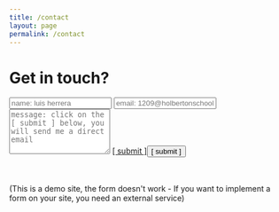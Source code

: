 ```yaml
---
title: /contact
layout: page
permalink: /contact
---
```


# Get in touch?

<form>
  <input type="text" id="name" name="name" placeholder="name: luis herrera" autocomplete="off">
  <input type="text" id="email" name="email" placeholder="email: 1209@holbertonschool.com" autocomplete="off">
  <textarea rows="5" id="message" name="message" placeholder="message: click on the [ submit ] below, you will send me a direct email" autocomplete="off"></textarea>
  <a href="mailto: 1209@holbertonschool.com">[ submit ]<input type="submit" value="[ submit ]"></a>
</form>

<br /><br />(This is a demo site, the form doesn't work - If you want to implement a form on your site, you need an external service)
